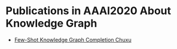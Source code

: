 # Publications in AAAI2020 About Knowledge Graph
* [Few-Shot Knowledge Graph Completion
Chuxu](https://github.com/wds-seu/Knowledge-Graph-Publications/blob/master/conference_publication/aaai2020/zyh_aaai2020/README.md)
